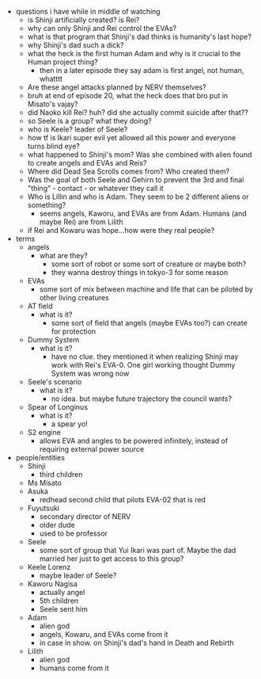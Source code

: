   * questions i have while in middle of watching
    * is Shinji artificially created? is Rei?
    * why can only Shinji and Rei control the EVAs?
    * what is that program that Shinji's dad thinks is humanity's last hope?
    * why Shinji's dad such a dick?
    * what the heck is the first human Adam and why is it crucial to the Human project thing?
      * then in a later episode they say adam is first angel, not human, whatttt 
    * Are these angel attacks planned by NERV themselves?
    * bruh at end of episode 20, what the heck does that bro put in Misato's vajay?
    * did Naoko kill Rei? huh? did she actually commit suicide after that??
    * so Seele is a group? what they doing?
    * who is Keele? leader of Seele?
    * how tf is Ikari super evil yet allowed all this power and everyone turns blind eye?
    * what happened to Shinji's mom? Was she combined with alien found to create angels and EVAs and Reis?
    * Where did Dead Sea Scrolls comes from? Who created them?
    * Was the goal of both Seele and Gehirn to prevent the 3rd and final "thing" - contact - or whatever they call it
    * Who is Lillin and who is Adam. They seem to be 2 different aliens or something?
      * seems angels, Kaworu, and EVAs are from Adam. Humans (and maybe Rei) are from Lilith 
    * if Rei and Kowaru was hope...how were they real people?
  * terms
    * angels
      * what are they?
        * some sort of robot or some sort of creature or maybe both?
        * they wanna destroy things in tokyo-3 for some reason
    * EVAs
      * some sort of mix between machine and life that can be piloted by other living creatures
    * AT field
      * what is it?
        * some sort of field that angels (maybe EVAs too?) can create for protection
    * Dummy System
      * what is it?
        * have no clue. they mentioned it when realizing Shinji may work with Rei's EVA-0. One girl working thought Dummy System was wrong now
    * Seele's scenario
      * what is it?
        * no idea. but maybe future trajectory the council wants?
    * Spear of Longinus
      * what is it?
        * a spear yo!
    * S2 engine
      * allows EVA and angles to be powered infinitely, instead of requiring external power source
  * people/entities
    * Shinji
      * third children
    * Ms Misato
    * Asuka
      * redhead second child that pilots EVA-02 that is red
    * Fuyutsuki
      * secondary director of NERV
      * older dude
      * used to be professor
    * Seele
      * some sort of group that Yui Ikari was part of. Maybe the dad married her just to get access to this group?
    * Keele Lorenz
      * maybe leader of Seele?
    * Kaworu Nagisa
      * actually angel
      * 5th children
      * Seele sent him
    * Adam
      * alien god
      * angels, Kowaru, and EVAs come from it
      * in case in show. on Shinji's dad's hand in Death and Rebirth
    * Lilith
      * alien god
      * humans come from it